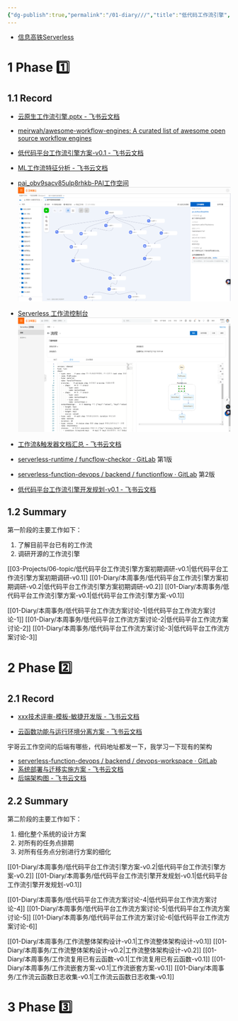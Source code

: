 ```yaml
---
{"dg-publish":true,"permalink":"/01-diary///","title":"低代码工作流引擎","tags":["gardenEntry"]}
---
```




* [信息高铁Serverless](http://157.0.19.2:10221/platform)


# 1 Phase 1️⃣
## 1.1 Record
* [云原生工作流引擎.pptx - 飞书云文档](https://bvb1vt2cr9.feishu.cn/wiki/wikcni6DfokjxwJJeSXx79yJ7rg)
* [meirwah/awesome-workflow-engines: A curated list of awesome open source workflow engines](https://github.com/meirwah/awesome-workflow-engines)


* [低代码平台工作流引擎方案-v0.1 - 飞书云文档](https://bvb1vt2cr9.feishu.cn/docx/ZgmOdDEhSokRH9xI3GQcAUofnFg)

* [ML工作流特征分析 - 飞书云文档](https://bvb1vt2cr9.feishu.cn/wiki/wikcnG91LgT7wIxJ34FCfbzvmdg)

* [pai_obv9sacv85ulp8rhkb-PAI工作空间](https://pai.console.aliyun.com/?regionId=cn-shenzhen&spm=a2c4g.69244.0.0.57e24c93S0n1Vk&workspaceId=29823#/workspace/detail)
![Pasted image 20230720153810.png](/src/site/img/user/08-Assets/Pasted%20image%2020230720153810.png)

* [Serverless 工作流控制台](https://fnf.console.aliyun.com/fnf/cn-shenzhen/flows/item/a)
![Pasted image 20230721151130.png](/src/site/img/user/08-Assets/Pasted%20image%2020230721151130.png)


* [工作流&触发器文档汇总 - 飞书云文档](https://bvb1vt2cr9.feishu.cn/docx/NTmadcluzoAQyfx6NTXc3hIQnuf)
* [serverless-runtime / funcflow-checkor · GitLab](http://10.10.142.23/serverless-runtime/funcflow-checkor) 第1版
* [serverless-function-devops / backend / functionflow · GitLab](http://10.10.142.23/serverless-function-devops/backend/functionflow) 第2版

* [低代码平台工作流引擎开发规划-v0.1 - 飞书云文档](https://bvb1vt2cr9.feishu.cn/docx/OczJdzerMoeTzGxyaiCcVNWAnpe)

## 1.2 Summary
第一阶段的主要工作如下：
1. 了解目前平台已有的工作流
2. 调研开源的工作流引擎

[[03-Projects/06-topic/低代码平台工作流引擎方案初期调研-v0.1\|低代码平台工作流引擎方案初期调研-v0.1]]
[[01-Diary/本周事务/低代码平台工作流引擎方案初期调研-v0.2\|低代码平台工作流引擎方案初期调研-v0.2]]
[[01-Diary/本周事务/低代码平台工作流引擎方案-v0.1\|低代码平台工作流引擎方案-v0.1]]

[[01-Diary/本周事务/低代码平台工作流方案讨论-1\|低代码平台工作流方案讨论-1]]
[[01-Diary/本周事务/低代码平台工作流方案讨论-2\|低代码平台工作流方案讨论-2]]
[[01-Diary/本周事务/低代码平台工作流方案讨论-3\|低代码平台工作流方案讨论-3]]

# 2 Phase 2️⃣
## 2.1 Record
* [‌‌‌﻿⁢⁢‬⁡⁡⁣​⁢⁡​⁣‍⁣‬⁡﻿⁡​⁡⁢​​‬‌⁤​‌​﻿⁢‌⁤‌‍⁡‌​‌‬​​‌⁢‌​​xxx技术评审-模板-敏捷开发版 - 飞书云文档](https://bvb1vt2cr9.feishu.cn/wiki/wikcndGnYwvnEtIOfhhjN0q3Bhe#)

* [云函数功能与运行环境分离方案 - 飞书云文档](https://bvb1vt2cr9.feishu.cn/docx/A103dXUy7oEUOlx108TcUz2Wnih)

宇哥云工作空间的后端有哪些，代码地址都发一下，我学习一下现有的架构
* [serverless-function-devops / backend / devops-workspace · GitLab](http://10.10.142.23/serverless-function-devops/backend/devops-workspace)
* [‌⁢​​‍‍⁢⁢⁢‬⁣⁣﻿﻿‌⁣﻿​⁤⁡﻿‌⁡‍⁡​‌⁤​⁡⁣⁢⁢‬⁣⁢⁡⁡‬⁤‍⁡‌⁡⁡‬‬﻿﻿⁣系统部署与迁移实施方案 - 飞书云文档](https://bvb1vt2cr9.feishu.cn/wiki/wikcnhPIY0zCnA8wUzG3eLFlO3t)
* [后端架构图 - 飞书云文档](https://bvb1vt2cr9.feishu.cn/wiki/wikcna5LfRyfgYmftN4sOSiTEie)

## 2.2 Summary
第二阶段的主要工作如下：
1. 细化整个系统的设计方案
2. 对所有的任务点排期
3. 对所有任务点分别进行方案的细化

[[01-Diary/本周事务/低代码平台工作流引擎方案-v0.2\|低代码平台工作流引擎方案-v0.2]]
[[01-Diary/本周事务/低代码平台工作流引擎开发规划-v0.1\|低代码平台工作流引擎开发规划-v0.1]]

[[01-Diary/本周事务/低代码平台工作流方案讨论-4\|低代码平台工作流方案讨论-4]]
[[01-Diary/本周事务/低代码平台工作流方案讨论-5\|低代码平台工作流方案讨论-5]]
[[01-Diary/本周事务/低代码平台工作流方案讨论-6\|低代码平台工作流方案讨论-6]]

[[01-Diary/本周事务/工作流整体架构设计-v0.1\|工作流整体架构设计-v0.1]]
[[01-Diary/本周事务/工作流整体架构设计-v0.2\|工作流整体架构设计-v0.2]]
[[01-Diary/本周事务/工作流复用已有云函数-v0.1\|工作流复用已有云函数-v0.1]]
[[01-Diary/本周事务/工作流嵌套方案-v0.1\|工作流嵌套方案-v0.1]]
[[01-Diary/本周事务/工作流云函数日志收集-v0.1\|工作流云函数日志收集-v0.1]]


# 3 Phase 3️⃣




